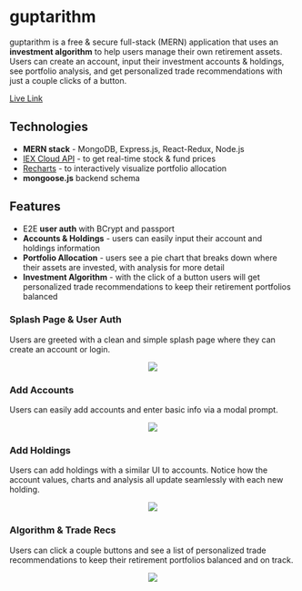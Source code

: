 # guptarithm
guptarithm is a free & secure full-stack (MERN) application that uses an **investment algorithm** to help users manage their own retirement assets. Users can create an account, input their investment accounts & holdings, see portfolio analysis, and get personalized trade recommendations with just a couple clicks of a button.

[Live Link](https://guptarithm.herokuapp.com/#/)

## Technologies
 * **MERN stack** - MongoDB, Express.js, React-Redux, Node.js
 * [IEX Cloud API](https://iexcloud.io/docs/api/) - to get real-time stock & fund prices
 * [Recharts](http://recharts.org/en-US) - to interactively visualize portfolio allocation
 * **mongoose.js** backend schema

 ## Features
  * E2E **user auth** with BCrypt and passport
  * **Accounts & Holdings** - users can easily input their account and holdings information
  * **Portfolio Allocation** - users see a pie chart that breaks down where their assets are invested, with analysis for more detail
  * **Investment Algorithm** - with the click of a button users will get personalized trade recommendations to keep their retirement portfolios balanced


  ### Splash Page & User Auth
  Users are greeted with a clean and simple splash page where they can create an account or login.
  <p align="center">
    <img src="./gifs/splash_signup.gif" align="center">
  </p>

  ### Add Accounts
  Users can easily add accounts and enter basic info via a modal prompt.
  <p align="center">
    <img src="./gifs/accounts.gif" align="center">
  </p>

  ### Add Holdings
  Users can add holdings with a similar UI to accounts. Notice how the account values, charts and analysis all update seamlessly with each new holding.
  <p align="center">
    <img src="./gifs/holdings.gif" align="center">
  </p>
  
  ### Algorithm & Trade Recs
  Users can click a couple buttons and see a list of personalized trade recommendations to keep their retirement portfolios balanced and on track.
  <p align="center">
    <img src="./gifs/algo.gif" align="center">
  </p>